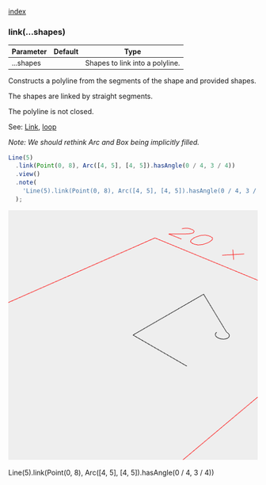 [index](../../nb/api/index.md)
### link(...shapes)
Parameter|Default|Type
---|---|---
|...shapes||Shapes to link into a polyline.

Constructs a polyline from the segments of the shape and provided shapes.

The shapes are linked by straight segments.

The polyline is not closed.

See: [Link](../../nb/api/Link.nb), [loop](#https://raw.githubusercontent.com/jsxcad/JSxCAD/master/nb/api/loop.md)

_Note: We should rethink Arc and Box being implicitly filled._

```JavaScript
Line(5)
  .link(Point(0, 8), Arc([4, 5], [4, 5]).hasAngle(0 / 4, 3 / 4))
  .view()
  .note(
    'Line(5).link(Point(0, 8), Arc([4, 5], [4, 5]).hasAngle(0 / 4, 3 / 4))'
  );
```

![Image](link.md.0.png)

Line(5).link(Point(0, 8), Arc([4, 5], [4, 5]).hasAngle(0 / 4, 3 / 4))
